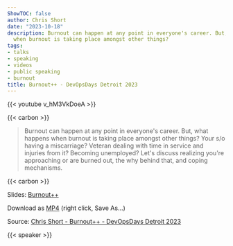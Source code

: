 ```yaml
---
ShowTOC: false
author: Chris Short
date: "2023-10-18"
description: Burnout can happen at any point in everyone's career. But, what happens
  when burnout is taking place amongst other things?
tags:
- talks
- speaking
- videos
- public speaking
- burnout
title: Burnout++ - DevOpsDays Detroit 2023
---
```


{{< youtube v_hM3VkDoeA >}}

{{< carbon >}}

> Burnout can happen at any point in everyone's career. But, what happens when burnout is taking place amongst other things? Your s/o having a miscarriage? Veteran dealing with time in service and injuries from it? Becoming unemployed? Let's discuss realizing you're approaching or are burned out, the why behind that, and coping mechanisms.

{{< carbon >}}

Slides: [Burnout++](https://speakerdeck.com/chrisshort/burnout-plus-plus)

Download as [MP4](https://shortcdn.com/chrisshort/chris-short-devopsdays-detroit-2023-burnout-plus-plus.mp4) (right click, Save As...)

Source: [Chris Short - Burnout++ - DevOpsDays Detroit 2023](https://youtu.be/v_hM3VkDoeA)

{{< speaker >}}
